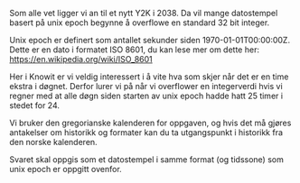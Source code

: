 Som alle vet ligger vi an til et nytt Y2K i 2038. Da vil mange datostempel basert på unix epoch begynne å overflowe en standard 32 bit integer.

Unix epoch er definert som antallet sekunder siden 1970-01-01T00:00:00Z. Dette er en dato i formatet ISO 8601, du kan lese mer om dette her: https://en.wikipedia.org/wiki/ISO_8601

Her i Knowit er vi veldig interessert i å vite hva som skjer når det er en time ekstra i døgnet. Derfor lurer vi på når vi overflower en integerverdi hvis vi regner med at alle døgn siden starten av unix epoch hadde hatt 25 timer i stedet for 24.

Vi bruker den gregorianske kalenderen for oppgaven, og hvis det må gjøres antakelser om historikk og formater kan du ta utgangspunkt i historikk fra den norske kalenderen.

Svaret skal oppgis som et datostempel i samme format (og tidssone) som unix epoch er oppgitt ovenfor.